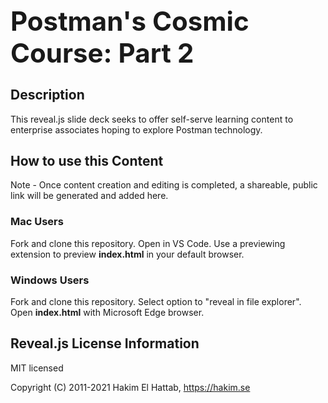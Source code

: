 <h1 style="font-size: 3em;">
  Postman's Cosmic Course: Part 2
</h1>

## Description
This reveal.js slide deck seeks to offer self-serve learning content to enterprise associates hoping to explore Postman technology.

## How to use this Content
Note - Once content creation and editing is completed, a shareable, public link will be generated and added here.
### Mac Users
Fork and clone this repository. Open in VS Code. Use a previewing extension to preview <strong>index.html</strong> in your default browser. 
### Windows Users
Fork and clone this repository. Select option to "reveal in file explorer". Open <strong>index.html</strong> with Microsoft Edge browser.

<!-- ## Mind Map to Generate Ideas and Direction
![Training and Enablement Ideas](https://user-images.githubusercontent.com/60015240/136083390-779eaaf3-8dba-4c77-894d-4ef7367f9c30.jpg) -->

## Reveal.js License Information

MIT licensed

Copyright (C) 2011-2021 Hakim El Hattab, https://hakim.se

